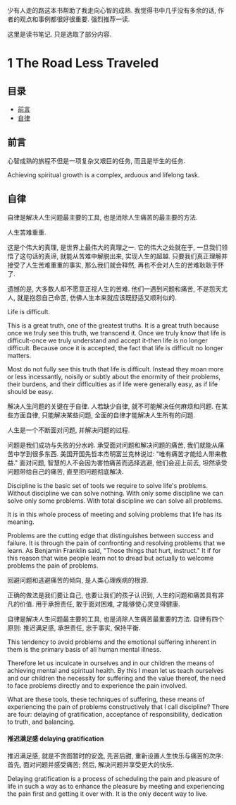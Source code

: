 少有人走的路这本书帮助了我走向心智的成熟. 我觉得书中几乎没有多余的话, 作者的观点和事例都很好很重要. 强烈推荐一读. 

这里是读书笔记. 只是选取了部分内容.



# 1 The Road Less Traveled



## 目录

- [前言](#1.1)
- [自律](#1.2)



## <a id="1.1">前言</a>

心智成熟的旅程不但是一项复杂又艰巨的任务, 而且是毕生的任务.

Achieving spiritual growth is a complex, arduous and lifelong task.



## <a id="1.2">自律</a>

自律是解决人生问题最主要的工具, 也是消除人生痛苦的最主要的方法.



人生苦难重重. 

这是个伟大的真理, 是世界上最伟大的真理之一. 它的伟大之处就在于, 一旦我们领悟了这句话的真谛, 就能从苦难中解脱出来, 实现人生的超越. 只要我们真正理解并接受了人生苦难重重的事实, 那么我们就会释然, 再也不会对人生的苦难耿耿于怀了.

遗憾的是, 大多数人却不愿意正视人生的苦难. 他们一遇到问题和痛苦, 不是怨天尤人, 就是抱怨自己命苦, 仿佛人生本来就应该既舒适又顺利似的. 

Life is difficult. 

This is a great truth, one of the greatest truths. It is a great truth because once we truly see this truth, we transcend it. Once we truly know that life is difficult-once we truly understand and accept it-then life is no longer difficult. Because once it is accepted, the fact that life is difficult no longer matters.

Most do not fully see this truth that life is difficult. Instead they moan more or less incessantly, noisily or subtly about the enormity of their problems, their burdens, and their difficulties as if life were generally easy, as if life should be easy.



解决人生问题的关键在于自律. 人若缺少自律, 就不可能解决任何麻烦和问题. 在某些方面自律, 只能解决某些问题, 全面的自律才能解决人生所有的问题.

人生是一个不断面对问题, 并解决问题的过程. 

问题是我们成功与失败的分水岭. 承受面对问题和解决问题的痛苦, 我们就能从痛苦中学到很多东西. 美国开国先哲本杰明富兰克林说过: "唯有痛苦才能给人带来教益." 面对问题, 智慧的人不会因为害怕痛苦而选择逃避, 他们会迎上前去, 坦然承受问题带给自己的痛苦, 直至把问题彻底解决.

Discipline is the basic set of tools we require to solve life's problems. Without discipline we can solve nothing. With only some discipline we can solve only some problems. With total discipline we can solve all problems.

It is in this whole process of meeting and solving problems that life has its meaning.

Problems are the cutting edge that distinguishes between success and failure. It is through the pain of confronting and resolving problems that we learn. As Benjamin Franklin said, "Those things that hurt, instruct." It if for this reason that wise people learn not to dread but actually to welcome problems the pain of problems.



回避问题和逃避痛苦的倾向, 是人类心理疾病的根源. 

正确的做法是我们要让自己, 也要让我们的孩子认识到, 人生的问题和痛苦具有非凡的价值. 用于承担责任, 敢于面对困难, 才能够使心灵变得健康.

自律是解决人生问题最主要的工具, 也是消除人生痛苦最重要的方法. 自律有四个原则: 推迟满足感, 承担责任, 忠于事实, 保持平衡.

This tendency to avoid problems and the emotional suffering inherent in them is the primary basis of all human mental illness.

Therefore let us inculcate in ourselves and in our children the means of achieving mental and spiritual health. By this I mean let us teach ourselves and our children the necessity for suffering and the value thereof, the need to face problems directly and to experience the pain involved. 

What are these tools, these techniques of suffering, these means of experiencing the pain of problems constructively that I call discipline? There are four: delaying of gratification, acceptance of responsibility, dedication to truth, and balancing.



#### 推迟满足感 delaying gratification

推迟满足感, 就是不贪图暂时的安逸, 先苦后甜, 重新设置人生快乐与痛苦的次序: 首先, 面对问题并感受痛苦; 然后, 解决问题并享受更大的快乐. 

Delaying gratification is a process of scheduling the pain and pleasure of life in such a way as to enhance the pleasure by meeting and experiencing the pain first and getting it over with. It is the only decent way to live.



